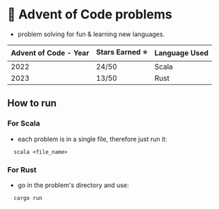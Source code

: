 # 🎄 Advent of Code problems

- problem solving for fun & learning new languages.

| Advent of Code - Year | Stars Earned :star: | Language Used |
|------------------------|--------------|---------------------|
| 2022                   |  24/50       |       Scala         |
| 2023                   |  13/50       |       Rust          |

## How to run

### For Scala

- each problem is in a single file, therefore just run it:
```
  scala <file_name>
```

### For Rust

- go in the problem's directory and use:
```
  cargo run
```

